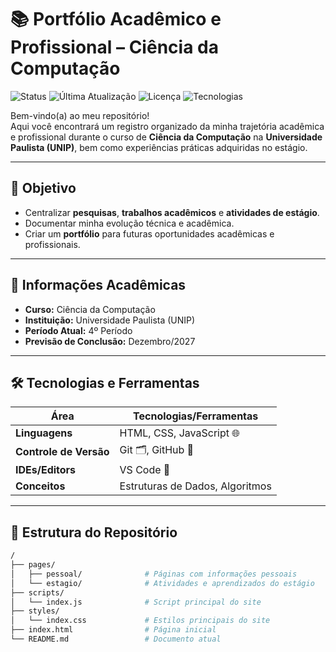 # 📚 Portfólio Acadêmico e Profissional – Ciência da Computação

![Status](https://img.shields.io/badge/Status-Em%20Desenvolvimento-yellow)
![Última Atualização](https://img.shields.io/badge/Última%20Atualização-Agosto%202025-blue)
![Licença](https://img.shields.io/badge/Licença-MIT-green)
![Tecnologias](https://img.shields.io/badge/Tecnologias-HTML%20|%20CSS%20|%20JavaScript-orange)

Bem-vindo(a) ao meu repositório!  
Aqui você encontrará um registro organizado da minha trajetória acadêmica e profissional durante o curso de **Ciência da Computação** na **Universidade Paulista (UNIP)**, bem como experiências práticas adquiridas no estágio.  

---

## 🎯 Objetivo
- Centralizar **pesquisas**, **trabalhos acadêmicos** e **atividades de estágio**.
- Documentar minha evolução técnica e acadêmica.
- Criar um **portfólio** para futuras oportunidades acadêmicas e profissionais.

---

## 🏫 Informações Acadêmicas
- **Curso:** Ciência da Computação  
- **Instituição:** Universidade Paulista (UNIP)  
- **Período Atual:** 4º Período 
- **Previsão de Conclusão:** Dezembro/2027  

---

## 🛠 Tecnologias e Ferramentas

| Área               | Tecnologias/Ferramentas |
|--------------------|--------------------------|
| **Linguagens**     |HTML, CSS, JavaScript 🌐|
| **Controle de Versão** | Git 🗂, GitHub 🐙 |
| **IDEs/Editors**   | VS Code 📝|
| **Conceitos**      | Estruturas de Dados, Algoritmos |

---

## 📂 Estrutura do Repositório
```bash
/
├── pages/
│   ├── pessoal/              # Páginas com informações pessoais
│   └── estagio/              # Atividades e aprendizados do estágio
├── scripts/
│   └── index.js              # Script principal do site
├── styles/
│   └── index.css             # Estilos principais do site
├── index.html                # Página inicial
└── README.md                 # Documento atual

